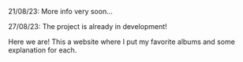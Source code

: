 21/08/23: More info very soon...

27/08/23: The project is already in development!

Here we are! This a website where I put my favorite albums and some explanation for each.